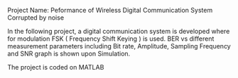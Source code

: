 Project Name: Peformance of Wireless Digital Communication System Corrupted by noise

In the following project, a digital communication system is developed where for modulation FSK ( Frequency Shift Keying ) is used.
BER vs different measurement parameters including Bit rate, Amplitude, Sampling Frequency and SNR graph is shown upon Simulation.

The project is coded on MATLAB
